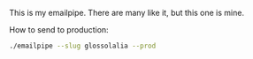 This is my emailpipe. There are many like it, but this one is mine.

How to send to production:

```sh
./emailpipe --slug glossolalia --prod
```
